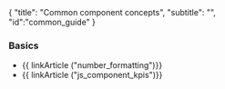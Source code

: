 <meta>
{
	"title": "Common component concepts",
	"subtitle": "",
	"id":"common_guide"
}
</meta>

### Basics

* {{ linkArticle ("number_formatting")}}
* {{ linkArticle ("js_component_kpis")}}